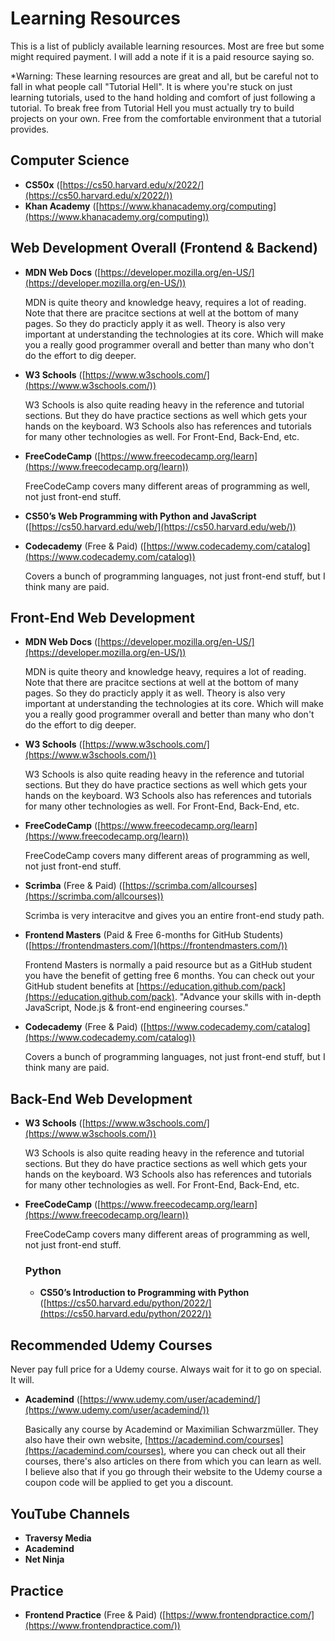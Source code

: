 # Learning Resources

This is a list of publicly available learning resources. Most are free but some might required payment. I will add a note if it is a paid resource saying so. 

*Warning: These learning resources are great and all, but be careful not to fall in what people call "Tutorial Hell". It is where you're stuck on just learning tutorials, used to the hand holding and comfort of just following a tutorial.
To break free from Tutorial Hell you must actually try to build projects on your own. Free from the comfortable environment that a tutorial provides. 

## Computer Science

- **CS50x** ([https://cs50.harvard.edu/x/2022/](https://cs50.harvard.edu/x/2022/))
- **Khan Academy** ([https://www.khanacademy.org/computing](https://www.khanacademy.org/computing))

## Web Development Overall (Frontend & Backend)

- **MDN Web Docs** ([https://developer.mozilla.org/en-US/](https://developer.mozilla.org/en-US/))

  MDN is quite theory and knowledge heavy, requires a lot of reading. Note that there are pracitce sections at well at the bottom of many pages. So they do practicly apply it as well. 
  Theory is also very important at understanding the technologies at its core. Which will make you a really good programmer overall and better than many who don't do the effort to dig deeper.
  
- **W3 Schools** ([https://www.w3schools.com/](https://www.w3schools.com/))

  W3 Schools is also quite reading heavy in the reference and tutorial sections. But they do have practice sections as well which gets your hands on the keyboard.
  W3 Schools also has references and tutorials for many other technologies as well. For Front-End, Back-End, etc.
  
- **FreeCodeCamp** ([https://www.freecodecamp.org/learn](https://www.freecodecamp.org/learn))

  FreeCodeCamp covers many different areas of programming as well, not just front-end stuff.
  
- **CS50’s Web Programming with Python and JavaScript** ([https://cs50.harvard.edu/web/](https://cs50.harvard.edu/web/))
  
- **Codecademy** (Free & Paid) ([https://www.codecademy.com/catalog](https://www.codecademy.com/catalog))

  Covers a bunch of programming languages, not just front-end stuff, but I think many are paid. 

## Front-End Web Development

- **MDN Web Docs** ([https://developer.mozilla.org/en-US/](https://developer.mozilla.org/en-US/))

  MDN is quite theory and knowledge heavy, requires a lot of reading. Note that there are pracitce sections at well at the bottom of many pages. So they do practicly apply it as well. 
  Theory is also very important at understanding the technologies at its core. Which will make you a really good programmer overall and better than many who don't do the effort to dig deeper.
  
- **W3 Schools** ([https://www.w3schools.com/](https://www.w3schools.com/))

  W3 Schools is also quite reading heavy in the reference and tutorial sections. But they do have practice sections as well which gets your hands on the keyboard.
  W3 Schools also has references and tutorials for many other technologies as well. For Front-End, Back-End, etc.
  
- **FreeCodeCamp** ([https://www.freecodecamp.org/learn](https://www.freecodecamp.org/learn))

  FreeCodeCamp covers many different areas of programming as well, not just front-end stuff.
  
- **Scrimba** (Free & Paid) ([https://scrimba.com/allcourses](https://scrimba.com/allcourses))
  
  Scrimba is very interacitve and gives you an entire front-end study path.

- **Frontend Masters** (Paid & Free 6-months for GitHub Students) ([https://frontendmasters.com/](https://frontendmasters.com/))
  
  Frontend Masters is normally a paid resource but as a GitHub student you have the benefit of getting free 6 months. You can check out your GitHub student benefits at [https://education.github.com/pack](https://education.github.com/pack).
  "Advance your skills with in-depth JavaScript, Node.js & front-end engineering courses."

- **Codecademy** (Free & Paid) ([https://www.codecademy.com/catalog](https://www.codecademy.com/catalog))

  Covers a bunch of programming languages, not just front-end stuff, but I think many are paid. 

## Back-End Web Development

- **W3 Schools** ([https://www.w3schools.com/](https://www.w3schools.com/))

  W3 Schools is also quite reading heavy in the reference and tutorial sections. But they do have practice sections as well which gets your hands on the keyboard.
  W3 Schools also has references and tutorials for many other technologies as well. For Front-End, Back-End, etc.
  
- **FreeCodeCamp** ([https://www.freecodecamp.org/learn](https://www.freecodecamp.org/learn))

  FreeCodeCamp covers many different areas of programming as well, not just front-end stuff.
  
  ### Python
  
  - **CS50’s Introduction to Programming with Python** ([https://cs50.harvard.edu/python/2022/](https://cs50.harvard.edu/python/2022/))
  
## Recommended Udemy Courses

  Never pay full price for a Udemy course. Always wait for it to go on special. It will.

- **Academind** ([https://www.udemy.com/user/academind/](https://www.udemy.com/user/academind/))

  Basically any course by Academind or Maximilian Schwarzmüller. They also have their own website, [https://academind.com/courses](https://academind.com/courses), where you can check out all their courses, there's also articles on there from which you can learn as well.
  I believe also that if you go through their website to the Udemy course a coupon code will be applied to get you a discount.

## YouTube Channels

- **Traversy Media**
- **Academind**
- **Net Ninja**

## Practice

- **Frontend Practice** (Free & Paid) ([https://www.frontendpractice.com/](https://www.frontendpractice.com/))
